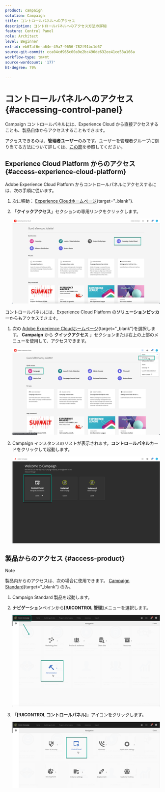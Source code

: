 ```yaml
---
product: campaign
solution: Campaign
title: コントロールパネルへのアクセス
description: コントロールパネルへのアクセス方法の詳細
feature: Control Panel
role: Architect
level: Beginner
exl-id: eb67af6e-a64e-49a7-9656-782f91bc1d67
source-git-commit: cca04cd965c00a9e2bc496de632ee41ce53a166a
workflow-type: tm+mt
source-wordcount: '177'
ht-degree: 79%

---
```


# コントロールパネルへのアクセス {#accessing-control-panel}

Campaign コントロールパネルには、Experience Cloud から直接アクセスすることも、製品自体からアクセスすることもできます。

アクセスできるのは、**管理者ユーザー**&#x200B;のみです。ユーザーを管理者グループに割り当てる方法について詳しくは、[この節](../../discover/using/managing-permissions.md)を参照してください。

## Experience Cloud Platform からのアクセス {#access-experience-cloud-platform}

Adobe Experience Cloud Platform からコントロールパネルにアクセスするには、次の手順に従います。

1. 次に移動： [Experience Cloudホームページ](https://experiencecloud.adobe.com/){target="_blank"}.

1. 「**クイックアクセス**」セクションの専用リンクをクリックします。

   ![](assets/do-not-localize/quickaccess.png)

コントロールパネルには、Experience Cloud Platform の&#x200B;**ソリューションピッカー**&#x200B;からもアクセスできます。

1. 次の [Adobe Experience Cloudホームページ](https://experiencecloud.adobe.com/){target="_blank"}を選択します。 **Campaign** から **クイックアクセス** 」セクションまたは右上の上部のメニューを使用して、アクセスできます。

   ![](assets/do-not-localize/control_panel_access1.png)

1. Campaign インスタンスのリストが表示されます。**コントロールパネル**&#x200B;カードをクリックして起動します。

   ![](assets/do-not-localize/control_panel_access2.png)

## 製品からのアクセス {#access-product}

>[!NOTE]
>
>製品内からのアクセスは、次の場合に使用できます。 [Campaign Standard](https://experienceleague.adobe.com/docs/campaign-standard/using/campaign-standard-home.html?lang=ja){target="_blank"} のみ。

1. Campaign Standard 製品を起動します。

1. **ナビゲーション**&#x200B;ペインから&#x200B;**[!UICONTROL 管理]**&#x200B;メニューを選択します。

   ![](assets/control_panel_access3.png)

1. 「**[!UICONTROL コントロールパネル]**」アイコンをクリックします。

   ![](assets/control_panel_access4.png)
